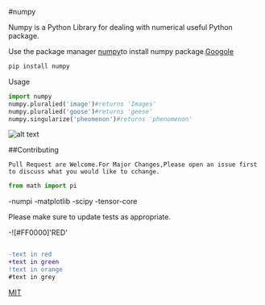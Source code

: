 #numpy

Numpy is a Python Library for dealing with numerical useful Python package.

Use the package manager [numpy](https://pip.pypa.io/en/stable/)to install numpy package.[Googole](google.com)

``` bash
pip install numpy
```

Usage

```python
import numpy
numpy.pluralied('image')#returns 'Images'
numpy.pluralied('goose')#returns 'geese'
numpy.singularize('pheomenon')#returns 'phenomenon'
```

![alt text](http://www.stellaandchewys.com/wp-content/uploads/maplechristmas.jpg)

##Contributing

```
Pull Request are Welcome.For Major Changes,Please open an issue first to discuss what you would like to cchange.
```
```python
from math import pi
```

-numpi
-matplotlib
-scipy
-tensor-core

Please make sure to update tests as appropriate.

-![#FF0000]'RED'

``` diff

-text in red
+text in green
!text in orange
#text in grey
```

[MIT](https://choosealicense.com/licenses/mit/)